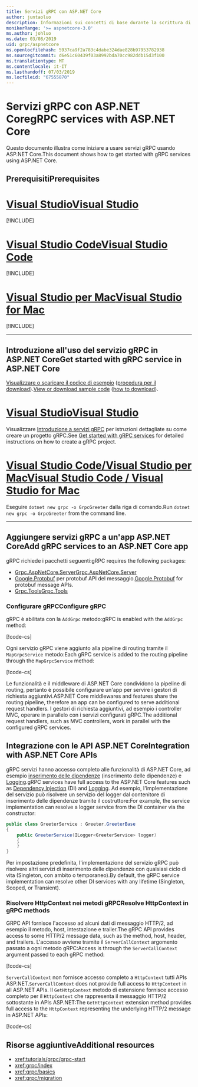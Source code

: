 ```yaml
---
title: Servizi gRPC con ASP.NET Core
author: juntaoluo
description: Informazioni sui concetti di base durante la scrittura di servizi gRPC con ASP.NET Core.
monikerRange: '>= aspnetcore-3.0'
ms.author: johluo
ms.date: 03/08/2019
uid: grpc/aspnetcore
ms.openlocfilehash: 5937ca9f2a783c4dabe324dae828b97953782938
ms.sourcegitcommit: d6e51c60439f03a8992bda70cc982ddb15d3f100
ms.translationtype: MT
ms.contentlocale: it-IT
ms.lasthandoff: 07/03/2019
ms.locfileid: "67555870"
---
```

# <a name="grpc-services-with-aspnet-core"></a><span data-ttu-id="7cffd-103">Servizi gRPC con ASP.NET Core</span><span class="sxs-lookup"><span data-stu-id="7cffd-103">gRPC services with ASP.NET Core</span></span>

<span data-ttu-id="7cffd-104">Questo documento illustra come iniziare a usare servizi gRPC usando ASP.NET Core.</span><span class="sxs-lookup"><span data-stu-id="7cffd-104">This document shows how to get started with gRPC services using ASP.NET Core.</span></span>

## <a name="prerequisites"></a><span data-ttu-id="7cffd-105">Prerequisiti</span><span class="sxs-lookup"><span data-stu-id="7cffd-105">Prerequisites</span></span>

# <a name="visual-studiotabvisual-studio"></a>[<span data-ttu-id="7cffd-106">Visual Studio</span><span class="sxs-lookup"><span data-stu-id="7cffd-106">Visual Studio</span></span>](#tab/visual-studio)

[!INCLUDE[](~/includes/net-core-prereqs-vs-3.0.md)]

# <a name="visual-studio-codetabvisual-studio-code"></a>[<span data-ttu-id="7cffd-107">Visual Studio Code</span><span class="sxs-lookup"><span data-stu-id="7cffd-107">Visual Studio Code</span></span>](#tab/visual-studio-code)

[!INCLUDE[](~/includes/net-core-prereqs-vsc-3.0.md)]

# <a name="visual-studio-for-mactabvisual-studio-mac"></a>[<span data-ttu-id="7cffd-108">Visual Studio per Mac</span><span class="sxs-lookup"><span data-stu-id="7cffd-108">Visual Studio for Mac</span></span>](#tab/visual-studio-mac)

[!INCLUDE[](~/includes/net-core-prereqs-mac-3.0.md)]

---

## <a name="get-started-with-grpc-service-in-aspnet-core"></a><span data-ttu-id="7cffd-109">Introduzione all'uso del servizio gRPC in ASP.NET Core</span><span class="sxs-lookup"><span data-stu-id="7cffd-109">Get started with gRPC service in ASP.NET Core</span></span>

<span data-ttu-id="7cffd-110">[Visualizzare o scaricare il codice di esempio](https://github.com/aspnet/AspNetCore.Docs/tree/master/aspnetcore/tutorials/grpc/grpc-start/sample) ([procedura per il download](xref:index#how-to-download-a-sample)).</span><span class="sxs-lookup"><span data-stu-id="7cffd-110">[View or download sample code](https://github.com/aspnet/AspNetCore.Docs/tree/master/aspnetcore/tutorials/grpc/grpc-start/sample) ([how to download](xref:index#how-to-download-a-sample)).</span></span>

# <a name="visual-studiotabvisual-studio"></a>[<span data-ttu-id="7cffd-111">Visual Studio</span><span class="sxs-lookup"><span data-stu-id="7cffd-111">Visual Studio</span></span>](#tab/visual-studio)

<span data-ttu-id="7cffd-112">Visualizzare [Introduzione a servizi gRPC](xref:tutorials/grpc/grpc-start) per istruzioni dettagliate su come creare un progetto gRPC.</span><span class="sxs-lookup"><span data-stu-id="7cffd-112">See [Get started with gRPC services](xref:tutorials/grpc/grpc-start) for detailed instructions on how to create a gRPC project.</span></span>

# <a name="visual-studio-code--visual-studio-for-mactabvisual-studio-codevisual-studio-mac"></a>[<span data-ttu-id="7cffd-113">Visual Studio Code/Visual Studio per Mac</span><span class="sxs-lookup"><span data-stu-id="7cffd-113">Visual Studio Code / Visual Studio for Mac</span></span>](#tab/visual-studio-code+visual-studio-mac)

<span data-ttu-id="7cffd-114">Eseguire `dotnet new grpc -o GrpcGreeter` dalla riga di comando.</span><span class="sxs-lookup"><span data-stu-id="7cffd-114">Run `dotnet new grpc -o GrpcGreeter` from the command line.</span></span>

---

## <a name="add-grpc-services-to-an-aspnet-core-app"></a><span data-ttu-id="7cffd-115">Aggiungere servizi gRPC a un'app ASP.NET Core</span><span class="sxs-lookup"><span data-stu-id="7cffd-115">Add gRPC services to an ASP.NET Core app</span></span>

<span data-ttu-id="7cffd-116">gRPC richiede i pacchetti seguenti:</span><span class="sxs-lookup"><span data-stu-id="7cffd-116">gRPC requires the following packages:</span></span>

* [<span data-ttu-id="7cffd-117">Grpc.AspNetCore.Server</span><span class="sxs-lookup"><span data-stu-id="7cffd-117">Grpc.AspNetCore.Server</span></span>](https://www.nuget.org/packages/Grpc.AspNetCore.Server)
* <span data-ttu-id="7cffd-118">[Google.Protobuf](https://www.nuget.org/packages/Google.Protobuf/) per protobuf API del messaggio.</span><span class="sxs-lookup"><span data-stu-id="7cffd-118">[Google.Protobuf](https://www.nuget.org/packages/Google.Protobuf/) for protobuf message APIs.</span></span>
* [<span data-ttu-id="7cffd-119">Grpc.Tools</span><span class="sxs-lookup"><span data-stu-id="7cffd-119">Grpc.Tools</span></span>](https://www.nuget.org/packages/Grpc.Tools/)

### <a name="configure-grpc"></a><span data-ttu-id="7cffd-120">Configurare gRPC</span><span class="sxs-lookup"><span data-stu-id="7cffd-120">Configure gRPC</span></span>

<span data-ttu-id="7cffd-121">gRPC è abilitata con la `AddGrpc` metodo:</span><span class="sxs-lookup"><span data-stu-id="7cffd-121">gRPC is enabled with the `AddGrpc` method:</span></span>

[!code-cs[](~/tutorials/grpc/grpc-start/sample/GrpcGreeter/Startup.cs?name=snippet&highlight=7)]

<span data-ttu-id="7cffd-122">Ogni servizio gRPC viene aggiunto alla pipeline di routing tramite il `MapGrpcService` metodo:</span><span class="sxs-lookup"><span data-stu-id="7cffd-122">Each gRPC service is added to the routing pipeline through the `MapGrpcService` method:</span></span>

[!code-cs[](~/tutorials/grpc/grpc-start/sample/GrpcGreeter/Startup.cs?name=snippet&highlight=24)]

<span data-ttu-id="7cffd-123">Le funzionalità e il middleware di ASP.NET Core condividono la pipeline di routing, pertanto è possibile configurare un'app per servire i gestori di richiesta aggiuntivi.</span><span class="sxs-lookup"><span data-stu-id="7cffd-123">ASP.NET Core middlewares and features share the routing pipeline, therefore an app can be configured to serve additional request handlers.</span></span> <span data-ttu-id="7cffd-124">I gestori di richiesta aggiuntivi, ad esempio i controller MVC, operare in parallelo con i servizi configurati gRPC.</span><span class="sxs-lookup"><span data-stu-id="7cffd-124">The additional request handlers, such as MVC controllers, work in parallel with the configured gRPC services.</span></span>

## <a name="integration-with-aspnet-core-apis"></a><span data-ttu-id="7cffd-125">Integrazione con le API ASP.NET Core</span><span class="sxs-lookup"><span data-stu-id="7cffd-125">Integration with ASP.NET Core APIs</span></span>

<span data-ttu-id="7cffd-126">gRPC servizi hanno accesso completo alle funzionalità di ASP.NET Core, ad esempio [inserimento delle dipendenze](xref:fundamentals/dependency-injection) (inserimento delle dipendenze) e [Logging](xref:fundamentals/logging/index).</span><span class="sxs-lookup"><span data-stu-id="7cffd-126">gRPC services have full access to the ASP.NET Core features such as [Dependency Injection](xref:fundamentals/dependency-injection) (DI) and [Logging](xref:fundamentals/logging/index).</span></span> <span data-ttu-id="7cffd-127">Ad esempio, l'implementazione del servizio può risolvere un servizio del logger dal contenitore di inserimento delle dipendenze tramite il costruttore:</span><span class="sxs-lookup"><span data-stu-id="7cffd-127">For example, the service implementation can resolve a logger service from the DI container via the constructor:</span></span>

```csharp
public class GreeterService : Greeter.GreeterBase
{
    public GreeterService(ILogger<GreeterService> logger)
    {
    }
}
```

<span data-ttu-id="7cffd-128">Per impostazione predefinita, l'implementazione del servizio gRPC può risolvere altri servizi di inserimento delle dipendenze con qualsiasi ciclo di vita (Singleton, con ambito o temporaneo).</span><span class="sxs-lookup"><span data-stu-id="7cffd-128">By default, the gRPC service implementation can resolve other DI services with any lifetime (Singleton, Scoped, or Transient).</span></span>

### <a name="resolve-httpcontext-in-grpc-methods"></a><span data-ttu-id="7cffd-129">Risolvere HttpContext nei metodi gRPC</span><span class="sxs-lookup"><span data-stu-id="7cffd-129">Resolve HttpContext in gRPC methods</span></span>

<span data-ttu-id="7cffd-130">GRPC API fornisce l'accesso ad alcuni dati di messaggio HTTP/2, ad esempio il metodo, host, intestazione e trailer.</span><span class="sxs-lookup"><span data-stu-id="7cffd-130">The gRPC API provides access to some HTTP/2 message data, such as the method, host, header, and trailers.</span></span> <span data-ttu-id="7cffd-131">L'accesso avviene tramite il `ServerCallContext` argomento passato a ogni metodo gRPC:</span><span class="sxs-lookup"><span data-stu-id="7cffd-131">Access is through the `ServerCallContext` argument passed to each gRPC method:</span></span>

[!code-cs[](~/tutorials/grpc/grpc-start/sample/GrpcGreeter/Services/GreeterService.cs?highlight=3-4&name=snippet)]

<span data-ttu-id="7cffd-132">`ServerCallContext` non fornisce accesso completo a `HttpContext` tutti APIs ASP.NET.</span><span class="sxs-lookup"><span data-stu-id="7cffd-132">`ServerCallContext` does not provide full access to `HttpContext` in all ASP.NET APIs.</span></span> <span data-ttu-id="7cffd-133">Il `GetHttpContext` metodo di estensione fornisce accesso completo per il `HttpContext` che rappresenta il messaggio HTTP/2 sottostante in APIs ASP.NET:</span><span class="sxs-lookup"><span data-stu-id="7cffd-133">The `GetHttpContext` extension method provides full access to the `HttpContext` representing the underlying HTTP/2 message in ASP.NET APIs:</span></span>

[!code-cs[](~/tutorials/grpc/grpc-start/sample/GrpcGreeter/Services/GreeterService.cs?name=snippet)]

## <a name="additional-resources"></a><span data-ttu-id="7cffd-134">Risorse aggiuntive</span><span class="sxs-lookup"><span data-stu-id="7cffd-134">Additional resources</span></span>

* <xref:tutorials/grpc/grpc-start>
* <xref:grpc/index>
* <xref:grpc/basics>
* <xref:grpc/migration>
